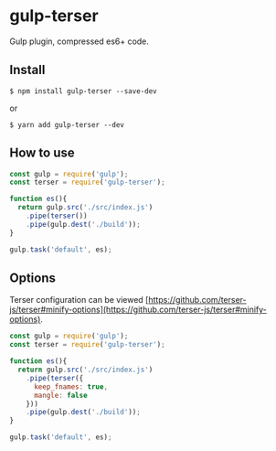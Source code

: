 # gulp-terser

Gulp plugin, compressed es6+ code.

## Install
```
$ npm install gulp-terser --save-dev
```
or
```
$ yarn add gulp-terser --dev
```

## How to use
```javascript
const gulp = require('gulp');
const terser = require('gulp-terser');

function es(){
  return gulp.src('./src/index.js')
    .pipe(terser())
    .pipe(gulp.dest('./build'));
}

gulp.task('default', es);
```

## Options
Terser configuration can be viewed [https://github.com/terser-js/terser#minify-options](https://github.com/terser-js/terser#minify-options).

```javascript
const gulp = require('gulp');
const terser = require('gulp-terser');

function es(){
  return gulp.src('./src/index.js')
    .pipe(terser({
      keep_fnames: true,
      mangle: false
    }))
    .pipe(gulp.dest('./build'));
}

gulp.task('default', es);
```